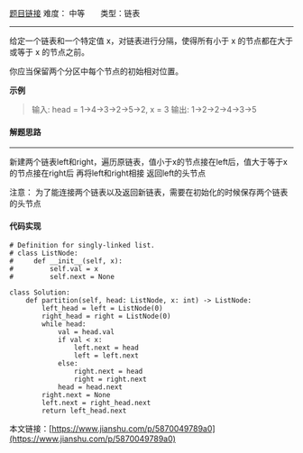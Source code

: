  [题目链接](https://leetcode-cn.com/problems/partition-list/)
难度： 中等          &nbsp;&nbsp;&nbsp;&nbsp;&nbsp;&nbsp;类型：链表
***
给定一个链表和一个特定值 x，对链表进行分隔，使得所有小于 x 的节点都在大于或等于 x 的节点之前。

你应当保留两个分区中每个节点的初始相对位置。

**示例**
>输入: head = 1->4->3->2->5->2, x = 3
输出: 1->2->2->4->3->5

#### 解题思路
***
新建两个链表left和right，遍历原链表，值小于x的节点接在left后，值大于等于x的节点接在right后
再将left和right相接
返回left的头节点

注意：
为了能连接两个链表以及返回新链表，需要在初始化的时候保存两个链表的头节点

#### 代码实现
```
# Definition for singly-linked list.
# class ListNode:
#     def __init__(self, x):
#         self.val = x
#         self.next = None

class Solution:
    def partition(self, head: ListNode, x: int) -> ListNode:
        left_head = left = ListNode(0)   
        right_head = right = ListNode(0)
        while head:
            val = head.val
            if val < x:
                left.next = head
                left = left.next
            else:
                right.next = head
                right = right.next
            head = head.next
        right.next = None
        left.next = right_head.next 
        return left_head.next
```

本文链接：[https://www.jianshu.com/p/5870049789a0](https://www.jianshu.com/p/5870049789a0)
